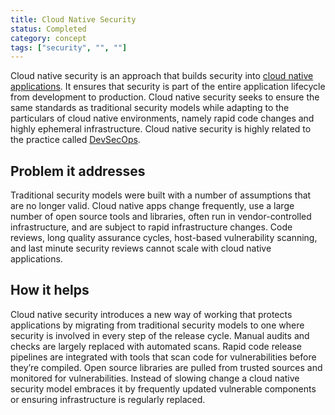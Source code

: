 ```yaml
---
title: Cloud Native Security
status: Completed
category: concept
tags: ["security", "", ""]
---
```


Cloud native security is an approach that builds security into [cloud native applications](/cloud-native-apps/). 
It ensures that security is part of the entire application lifecycle from development to production. 
Cloud native security seeks to ensure the same standards as traditional security models 
while adapting to the particulars of cloud native environments, 
namely rapid code changes and highly ephemeral infrastructure. 
Cloud native security is highly related to the practice called [DevSecOps](/devsecops/).

## Problem it addresses

Traditional security models were built with a number of assumptions that are no longer valid. 
Cloud native apps change frequently, use a large number of open source tools and libraries, 
often run in vendor-controlled infrastructure, and are subject to rapid infrastructure changes. 
Code reviews, long quality assurance cycles, host-based vulnerability scanning, 
and last minute security reviews cannot scale with cloud native applications.

## How it helps

Cloud native security introduces a new way of working that protects applications 
by migrating from traditional security models to one where security is involved in every step of the release cycle. 
Manual audits and checks are largely replaced with automated scans. 
Rapid code release pipelines are integrated with tools that scan code for vulnerabilities before they’re compiled. 
Open source libraries are pulled from trusted sources and monitored for vulnerabilities. 
Instead of slowing change a cloud native security model embraces it 
by frequently updated vulnerable components or ensuring infrastructure is regularly replaced.

